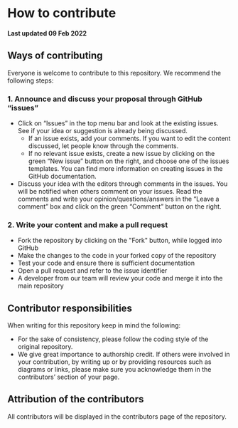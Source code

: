 # How to contribute

#### Last updated 09 Feb 2022

## Ways of contributing

Everyone is welcome to contribute to this repository. We recommend the following steps:

### 1. Announce and discuss your proposal through GitHub “issues”

* Click on “Issues” in the top menu bar and look at the existing issues. See if your idea or suggestion is already being
  discussed.
    * If an issue exists, add your comments. If you want to edit the content discussed, let people know through the
      comments.
    * If no relevant issue exists, create a new issue by clicking on the green “New issue” button on the right, and
      choose one of the issues templates. You can find more information on creating issues in the GitHub documentation.
* Discuss your idea with the editors through comments in the issues. You will be notified when others comment on your
  issues. Read the comments and write your opinion/questions/answers in the “Leave a comment” box and click on the green
  “Comment” button on the right.

### 2. Write your content and make a pull request

* Fork the repository by clicking on the "Fork" button, while logged into GitHub
* Make the changes to the code in your forked copy of the repository
* Test your code and ensure there is sufficient documentation
* Open a pull request and refer to the issue identifier
* A developer from our team will review your code and merge it into the main repository

## Contributor responsibilities

When writing for this repository keep in mind the following:

* For the sake of consistency, please follow the coding style of the original repository.
* We give great importance to authorship credit. If others were involved in your contribution, by writing up or by
  providing resources such as diagrams or links, please make sure you acknowledge them in the contributors’ section of
  your page.

## Attribution of the contributors

All contributors will be displayed in the contributors page of the repository.
